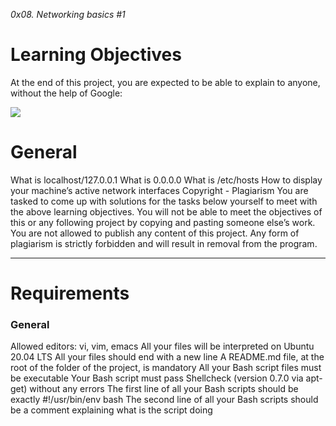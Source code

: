 *0x08. Networking basics #1*
<h1>Learning Objectives</h1>
<p>At the end of this project, you are expected to be able to explain to anyone, without the help of Google:</p>

<img src="https://s3.amazonaws.com/intranet-projects-files/holbertonschool-sysadmin_devops/285/s7kpNYq.png">

<h1>General</h1>
<p>What is localhost/127.0.0.1
What is 0.0.0.0
What is /etc/hosts
How to display your machine’s active network interfaces
Copyright - Plagiarism
You are tasked to come up with solutions for the tasks below yourself to meet with the above learning objectives.
You will not be able to meet the objectives of this or any following project by copying and pasting someone else’s work.
You are not allowed to publish any content of this project.
Any form of plagiarism is strictly forbidden and will result in removal from the program.</p>
<hr>

<h1>Requirements</h1>
<h3>General</h3>
<p>Allowed editors: vi, vim, emacs
All your files will be interpreted on Ubuntu 20.04 LTS
All your files should end with a new line
A README.md file, at the root of the folder of the project, is mandatory
All your Bash script files must be executable
Your Bash script must pass Shellcheck (version 0.7.0 via apt-get) without any errors
The first line of all your Bash scripts should be exactly #!/usr/bin/env bash
The second line of all your Bash scripts should be a comment explaining what is the  script doing</p>

